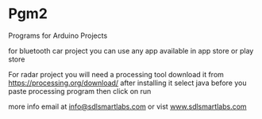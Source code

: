 # Pgm2
Programs for Arduino Projects

for bluetooth car project you can use any app available in app store or play store 

For radar project you will need a processing tool download it from https://processing.org/download/
after installing it select java before you paste processing program then click on run


more info email at info@sdlsmartlabs.com or vist www.sdlsmartlabs.com

